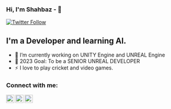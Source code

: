 ### Hi, I'm Shahbaz - 👋

[![Twitter Follow](https://img.shields.io/twitter/follow/MRDevil60072?color=1DA1F2&logo=twitter&style=for-the-badge)](https://twitter.com/intent/follow?original_referer=https%3A%2F%2Fgithub.com%2FcodeSTACKr&screen_name=MRDevil60072)

## I'm a Developer and learning AI.

- 🌱 I’m currently working on UNITY Engine and UNREAL Engine
- 🥅 2023 Goal: To be a SENIOR UNREAL DEVELOPER
- ⚡ I love to play cricket and video games.

### Connect with me:

[<img align="left" alt="Twitter" width="22px" src="https://cdn.jsdelivr.net/npm/simple-icons@v3/icons/twitter.svg" />][twitter]
[<img align="left" alt="LinkedIn" width="22px" src="https://cdn.jsdelivr.net/npm/simple-icons@v3/icons/linkedin.svg" />][linkedin]
[<img align="left" alt="Instagram" width="22px" src="https://cdn.jsdelivr.net/npm/simple-icons@v3/icons/instagram.svg" />][instagram]

[twitter]: https://twitter.com/Shahbaz21986350
[instagram]: https://www.instagram.com/shahbaz_akram__/
[linkedin]: https://www.linkedin.com/in/shahbaz-akram-66a9981b1/
